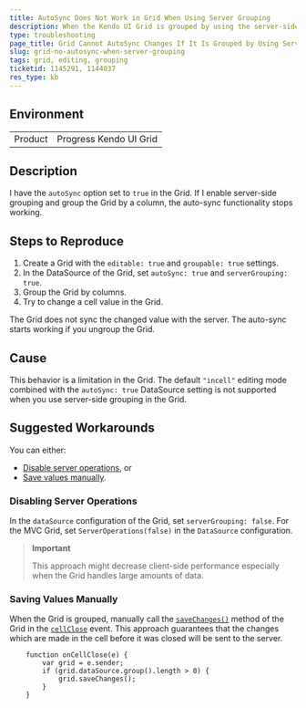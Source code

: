 ```yaml
---
title: AutoSync Does Not Work in Grid When Using Server Grouping
description: When the Kendo UI Grid is grouped by using the server-side grouping, the AutoSync does not work during editing.
type: troubleshooting
page_title: Grid Cannot AutoSync Changes If It Is Grouped by Using Server-Side Grouping | Kendo UI Grid
slug: grid-no-autosync-when-server-grouping
tags: grid, editing, grouping
ticketid: 1145291, 1144037
res_type: kb
---
```


## Environment

<table>
	<tr>
		<td>Product</td>
		<td>Progress Kendo UI Grid</td>
	</tr>
</table>


## Description

I have the `autoSync` option set to `true` in the Grid. If I enable server-side grouping and group the Grid by a column, the auto-sync functionality stops working.

## Steps to Reproduce

1. Create a Grid with the `editable: true` and `groupable: true` settings.
1. In the DataSource of the Grid, set `autoSync: true` and `serverGrouping: true`.
1. Group the Grid by columns.
1. Try to change a cell value in the Grid.

The Grid does not sync the changed value with the server. The auto-sync starts working if you ungroup the Grid.

## Cause

This behavior is a limitation in the Grid. The default `"incell"` editing mode combined with the `autoSync: true` DataSource setting is not supported when you use server-side grouping in the Grid.

## Suggested Workarounds

You can either:
* [Disable server operations](#disabling-server-operations), or
* [Save values manually](#saving-values-manually).

### Disabling Server Operations

In the `dataSource` configuration of the Grid, set `serverGrouping: false`. For the MVC Grid, set `ServerOperations(false)` in the `DataSource` configuration.

> **Important**
>
> This approach might decrease client-side performance especially when the Grid handles large amounts of data.

### Saving Values Manually

When the Grid is grouped, manually call the [`saveChanges()`](/api/javascript/ui/grid/methods/savechanges) method of the Grid in the [`cellClose`](/api/javascript/ui/grid/events/cellclose) event. This approach guarantees that the changes which are made in the cell before it was closed will be sent to the server.

```
    function onCellClose(e) {
        var grid = e.sender;
        if (grid.dataSource.group().length > 0) {
            grid.saveChanges();
        }
    }
```
